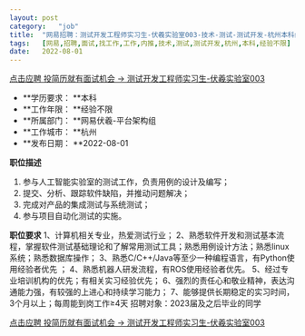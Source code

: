 ```yaml
---
layout:	post
category:	"job"
title:	"网易招聘：测试开发工程师实习生-伏羲实验室003-技术-测试-测试开发-杭州本科经验不限"
tags:	[网易,招聘,面试,找工作,工作,内推,技术,测试,测试开发,杭州,本科,经验不限]
date:	2022-08-01
---
```


[点击应聘 投简历就有面试机会 -> 测试开发工程师实习生-伏羲实验室003](http://mobile.bole.netease.com/bole/boleDetail?id=11293&employeeId=346f03c3cda5f04c&key=all)



- **学历要求： **本科
- **工作年限： **经验不限
- **所属部门： **网易伏羲-平台架构组
- **工作城市： **杭州
- **发布日期： **2022-08-01



**职位描述**
1. 参与人工智能实验室的测试工作，负责用例的设计及编写；
2. 提交、分析、跟踪软件缺陷，并推动问题解决；
3. 完成对产品的集成测试与系统测试；
4. 参与项目自动化测试的实施。



**职位要求**
1、计算机相关专业，热爱测试行业；
2、熟悉软件开发和测试基本流程，掌握软件测试基础理论和了解常用测试工具；熟悉用例设计方法；熟悉linux系统；熟悉数据库操作；
3、熟悉C/C++/Java等至少一种编程语言，有Python使用经验者优先 ；
4、熟悉机器人研发流程，有ROS使用经验者优先。
5、经过专业培训机构的优先；有相关实习经验优先；
6、强烈的责任心和敬业精神，表达沟通能力强，有较强的上进心和持续学习能力；
7、能够提供长期稳定的实习时间，3个月以上；每周能到岗工作≥4天
招聘对象：2023届及之后毕业的同学



[点击应聘 投简历就有面试机会 -> 测试开发工程师实习生-伏羲实验室003](http://mobile.bole.netease.com/bole/boleDetail?id=11293&employeeId=346f03c3cda5f04c&key=all)